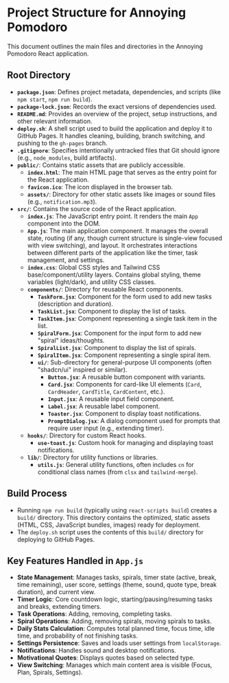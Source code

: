 # Project Structure for Annoying Pomodoro

This document outlines the main files and directories in the Annoying Pomodoro React application.

## Root Directory

-   **`package.json`**: Defines project metadata, dependencies, and scripts (like `npm start`, `npm run build`).
-   **`package-lock.json`**: Records the exact versions of dependencies used.
-   **`README.md`**: Provides an overview of the project, setup instructions, and other relevant information.
-   **`deploy.sh`**: A shell script used to build the application and deploy it to GitHub Pages. It handles cleaning, building, branch switching, and pushing to the `gh-pages` branch.
-   **`.gitignore`**: Specifies intentionally untracked files that Git should ignore (e.g., `node_modules`, build artifacts).
-   **`public/`**: Contains static assets that are publicly accessible.
    -   **`index.html`**: The main HTML page that serves as the entry point for the React application.
    -   **`favicon.ico`**: The icon displayed in the browser tab.
    -   **`assets/`**: Directory for other static assets like images or sound files (e.g., `notification.mp3`).
-   **`src/`**: Contains the source code of the React application.
    -   **`index.js`**: The JavaScript entry point. It renders the main `App` component into the DOM.
    -   **`App.js`**: The main application component. It manages the overall state, routing (if any, though current structure is single-view focused with view switching), and layout. It orchestrates interactions between different parts of the application like the timer, task management, and settings.
    -   **`index.css`**: Global CSS styles and Tailwind CSS base/component/utility layers. Contains global styling, theme variables (light/dark), and utility CSS classes.
    -   **`components/`**: Directory for reusable React components.
        -   **`TaskForm.jsx`**: Component for the form used to add new tasks (description and duration).
        -   **`TaskList.jsx`**: Component to display the list of tasks.
        -   **`TaskItem.jsx`**: Component representing a single task item in the list.
        -   **`SpiralForm.jsx`**: Component for the input form to add new "spiral" ideas/thoughts.
        -   **`SpiralList.jsx`**: Component to display the list of spirals.
        -   **`SpiralItem.jsx`**: Component representing a single spiral item.
        -   **`ui/`**: Sub-directory for general-purpose UI components (often "shadcn/ui" inspired or similar).
            -   **`Button.jsx`**: A reusable button component with variants.
            -   **`Card.jsx`**: Components for card-like UI elements (`Card`, `CardHeader`, `CardTitle`, `CardContent`, etc.).
            -   **`Input.jsx`**: A reusable input field component.
            -   **`Label.jsx`**: A reusable label component.
            -   **`Toaster.jsx`**: Component to display toast notifications.
            -   **`PromptDialog.jsx`**: A dialog component used for prompts that require user input (e.g., extending timer).
    -   **`hooks/`**: Directory for custom React hooks.
        -   **`use-toast.js`**: Custom hook for managing and displaying toast notifications.
    -   **`lib/`**: Directory for utility functions or libraries.
        -   **`utils.js`**: General utility functions, often includes `cn` for conditional class names (from `clsx` and `tailwind-merge`).

## Build Process

-   Running `npm run build` (typically using `react-scripts build`) creates a `build/` directory. This directory contains the optimized, static assets (HTML, CSS, JavaScript bundles, images) ready for deployment.
-   The `deploy.sh` script uses the contents of this `build/` directory for deploying to GitHub Pages.

## Key Features Handled in `App.js`

-   **State Management**: Manages tasks, spirals, timer state (active, break, time remaining), user score, settings (theme, sound, quote type, break duration), and current view.
-   **Timer Logic**: Core countdown logic, starting/pausing/resuming tasks and breaks, extending timers.
-   **Task Operations**: Adding, removing, completing tasks.
-   **Spiral Operations**: Adding, removing spirals, moving spirals to tasks.
-   **Daily Stats Calculation**: Computes total planned time, focus time, idle time, and probability of not finishing tasks.
-   **Settings Persistence**: Saves and loads user settings from `localStorage`.
-   **Notifications**: Handles sound and desktop notifications.
-   **Motivational Quotes**: Displays quotes based on selected type.
-   **View Switching**: Manages which main content area is visible (Focus, Plan, Spirals, Settings). 
